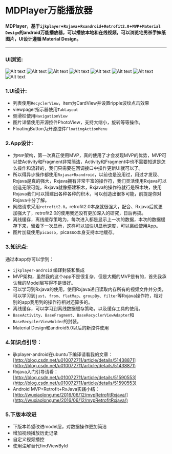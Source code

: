 # MDPlayer万能播放器
#### MDPlayer，基于`ijkplayer`+`Rxjava`+`Rxandroid`+`Retrofit2.0`+`MVP`+`Material Design`的android万能播放器，可以播放本地和在线视频，可以浏览宅男杀手妹纸图片，UI设计遵循 Material Design。


----------
### UI浏览:
![Alt text](./img/S60620-202934.jpg)
![Alt text](./img/S60620-202927.jpg)
![Alt text](./img/S60620-203124.jpg)
![Alt text](./img/S60620-203111.jpg)
![Alt text](./img/S60620-202958.jpg)
![Alt text](./img/S60620-203058.jpg)
![Alt text](./img/S60620-203105.jpg)
![Alt text](./img/S60620-203158.jpg)

### 1.UI设计:
- 列表使用`RecyclerView`，item为CardView并设置ripple波纹点击效果
- viewpager指示器使用`TabLayout`
- 侧滑栏使用`NavigationView`
- 图片详情使用开源控件PhotoView，支持大缩小，旋转等等操作。
- FloatingButton为开源控件`FloatingActionMenu`

### 2.App设计:
- 为`MVP`架构，第一次真正使用MVP，真的使用了才会发现MVP的优势，MVP可以使Activity和Fragment非常简洁，Activity和Fragment中也不需要知道是怎么操作和流转的，我们只需要在回调接口中操作更新UI就可以了。
- 所以得异步操作都使用`Rxjava+Rxandroid`，以前也是没用过，用过才发现、Rxjava是真的强大，Rxjava拥有非常丰富的操作符，我们灵活使用Rxjava可以创造无限可能，Rxjava就像搭建积木，Rxjava的操作符就行是积木块，使用Rxjava我们可以搭建出各种各种的积木，可以创造出很多可能，前提是你对Rxjava十分了解。
- 网络请求采用`retrofit2.0`，retrofit2.0本身就很强大，配合、Rxjava后就更加强大了，retrofit2.0的使用我还没有更加深入的研究，日后再搞。
- 离线缓存，离线缓存策略为，每次进入都是显示上一次的数据，本次的数据缓存下来，留着下一次显示，这样可以加快UI显示速度，可以离线使用App。
- 图片加载使用`picasso`，picasso本身支持本地缓存。

### 3.知识点:
通过本app你可以学到：
- `ijkplayer-android` 编译封装和集成
- MVP架构，虽然我的这个app不是很复杂，但是大概的MVP是有的，首先我承认我的Model层写得不是很好。
- 可以学习到Rxjava的使用，使用Rxjava递归读取内存所有的视频文件并分类，可以学习到`just`、`from`、`flatMap`、`groupBy`、`filter`等Rxjava操作符，相对别的app我用到的操作符相对还算多的。
- 离线缓存，可以学习到离线数据缓存策略，以及缓存工具的使用。
- `BaseActivity`、`BaseFragment`、`BaseRecyclerViewAdapter`和`BaseRecyclerViewHolder`的封装。
- Material Design和android5.0以后的新控件使用

### 4.知识点引导：
- ijkplayer-android在ubuntu下编译请看我的文章：[http://blog.csdn.net/u010072711/article/details/51438871](http://blog.csdn.net/u010072711/article/details/51438871)
- Rxjava入门引导请看：[http://blog.csdn.net/u010072711/article/details/51590553](http://blog.csdn.net/u010072711/article/details/51590553)
- Android MVP+Retrofit+RxJava实践小结：[http://wuxiaolong.me/2016/06/12/mvpRetrofitRxjava/](http://wuxiaolong.me/2016/06/12/mvpRetrofitRxjava/)

### 5.下版本改进
- 下版本希望改进model层，对数据操作更加简洁
- 增加视频播放历史记录
- 自定义视频播控
- 使用注解替代findViewById
